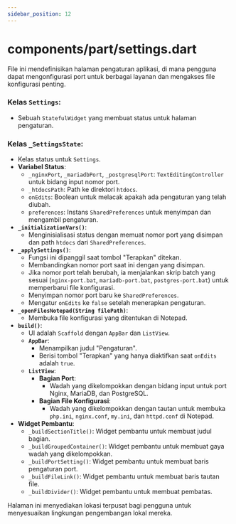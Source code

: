 ```yaml
---
sidebar_position: 12
---
```


# components/part/settings.dart

File ini mendefinisikan halaman pengaturan aplikasi, di mana pengguna dapat mengonfigurasi port untuk berbagai layanan dan mengakses file konfigurasi penting.

### Kelas `Settings`:
- Sebuah `StatefulWidget` yang membuat status untuk halaman pengaturan.

### Kelas `_SettingsState`:
- Kelas status untuk `Settings`.
- **Variabel Status**:
  - `_nginxPort`, `_mariadbPort`, `_postgresqlPort`: `TextEditingController` untuk bidang input nomor port.
  - `_htdocsPath`: Path ke direktori `htdocs`.
  - `onEdits`: Boolean untuk melacak apakah ada pengaturan yang telah diubah.
  - `preferences`: Instans `SharedPreferences` untuk menyimpan dan mengambil pengaturan.
- **`_initializationVars()`**:
  - Menginisialisasi status dengan memuat nomor port yang disimpan dan path `htdocs` dari `SharedPreferences`.
- **`_applySettings()`**:
  - Fungsi ini dipanggil saat tombol "Terapkan" ditekan.
  - Membandingkan nomor port saat ini dengan yang disimpan.
  - Jika nomor port telah berubah, ia menjalankan skrip batch yang sesuai (`nginx-port.bat`, `mariadb-port.bat`, `postgres-port.bat`) untuk memperbarui file konfigurasi.
  - Menyimpan nomor port baru ke `SharedPreferences`.
  - Mengatur `onEdits` ke `false` setelah menerapkan pengaturan.
- **`_openFilesNotepad(String filePath)`**:
  - Membuka file konfigurasi yang ditentukan di Notepad.
- **`build()`**:
  - UI adalah `Scaffold` dengan `AppBar` dan `ListView`.
  - **`AppBar`**:
    - Menampilkan judul "Pengaturan".
    - Berisi tombol "Terapkan" yang hanya diaktifkan saat `onEdits` adalah `true`.
  - **`ListView`**:
    - **Bagian Port**:
      - Wadah yang dikelompokkan dengan bidang input untuk port Nginx, MariaDB, dan PostgreSQL.
    - **Bagian File Konfigurasi**:
      - Wadah yang dikelompokkan dengan tautan untuk membuka `php.ini`, `nginx.conf`, `my.ini`, dan `httpd.conf` di Notepad.
- **Widget Pembantu**:
  - `_buildSectionTitle()`: Widget pembantu untuk membuat judul bagian.
  - `_buildGroupedContainer()`: Widget pembantu untuk membuat gaya wadah yang dikelompokkan.
  - `_buildPortSetting()`: Widget pembantu untuk membuat baris pengaturan port.
  - `_buildFileLink()`: Widget pembantu untuk membuat baris tautan file.
  - `_buildDivider()`: Widget pembantu untuk membuat pembatas.

Halaman ini menyediakan lokasi terpusat bagi pengguna untuk menyesuaikan lingkungan pengembangan lokal mereka.